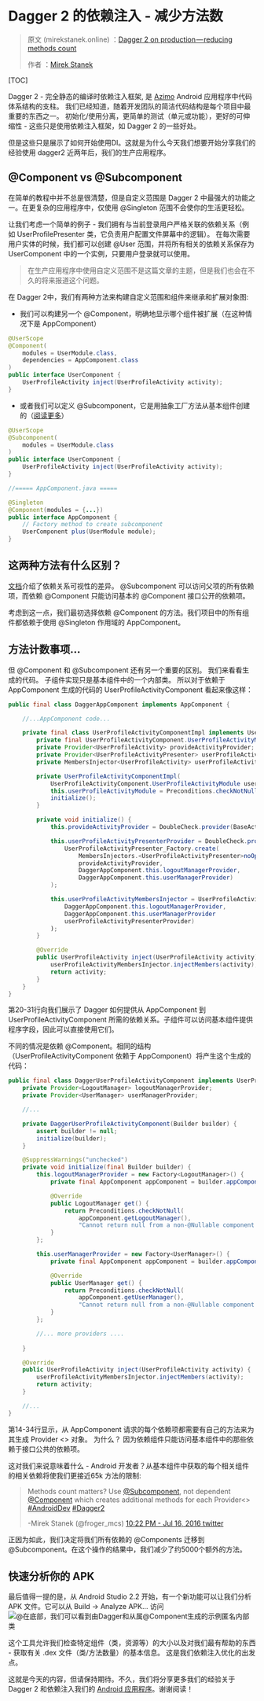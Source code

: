 # Dagger 2 的依赖注入 - 减少方法数

> 原文 (mirekstanek.online) ：[Dagger 2 on production — reducing methods count](https://mirekstanek.online/dagger-2-on-production%e2%80%8a-%e2%80%8areducing-methods-count/)
>
> 作者 ：[Mirek Stanek](https://twitter.com/froger_mcs)

[TOC]

Dagger 2 - 完全静态的编译时依赖注入框架, 是 [Azimo](https://play.google.com/store/apps/details?id=com.azimo.sendmoney) Android 应用程序中代码体系结构的支柱。 我们已经知道，随着开发团队的简洁代码结构是每个项目中最重要的东西之一。 初始化/使用分离，更简单的测试（单元或功能），更好的可伸缩性 - 这些只是使用依赖注入框架，如 Dagger 2 的一些好处。

但是这些只是展示了如何开始使用DI。这就是为什么今天我们想要开始分享我们的经验使用 dagger2 近两年后，我们的生产应用程序。

## @Component vs @Subcomponent
在简单的教程中并不总是很清楚，但是自定义范围是 Dagger 2 中最强大的功能之一。在更复杂的应用程序中，仅使用 @Singleton 范围不会使你的生活更轻松。

让我们考虑一个简单的例子 - 我们拥有与当前登录用户严格关联的依赖关系（例如 UserProfilePresenter 类，它负责用户配置文件屏幕中的逻辑）。 在每次需要用户实体的时候，我们都可以创建 @User 范围，并将所有相关的依赖关系保存为 UserComponent 中的一个实例，只要用户登录就可以使用。

> 在生产应用程序中使用自定义范围不是这篇文章的主题，但是我们也会在不久的将来报道这个问题。

在 Dagger 2中，我们有两种方法来构建自定义范围和组件来继承和扩展对象图:

- 我们可以构建另一个 @Component，明确地显示哪个组件被扩展（在这种情况下是 AppComponent）
```java
@UserScope
@Component(
    modules = UserModule.class,
    dependencies = AppComponent.class
)
public interface UserComponent {
    UserProfileActivity inject(UserProfileActivity activity);
}
```
- 或者我们可以定义 @Subcomponent，它是用抽象工厂方法从基本组件创建的（[阅读更多](http://google.github.io/dagger/api/latest/dagger/Component.html#subcomponents)）
```java
@UserScope
@Subcomponent(
    modules = UserModule.class
)
public interface UserComponent {
    UserProfileActivity inject(UserProfileActivity activity);
}

//===== AppComponent.java =====

@Singleton
@Component(modules = {...})
public interface AppComponent {
    // Factory method to create subcomponent
    UserComponent plus(UserModule module);
}
```

## 这两种方法有什么区别？
[文档](http://google.github.io/dagger/api/latest/dagger/Component.html#component-dependencies)介绍了依赖关系可视性的差异。 @Subcomponent 可以访问父项的所有依赖项，而依赖 @Component 只能访问基本的 @Component 接口公开的依赖项。

考虑到这一点，我们最初选择依赖 @Component 的方法。我们项目中的所有组件都依赖于使用 @Singleton 作用域的 AppComponent。

## 方法计数事项...
但 @Component 和 @Subcomponent 还有另一个重要的区别。 我们来看看生成的代码。 子组件实现只是基本组件中的一个内部类。
所以对于依赖于 AppComponent 生成的代码的 UserProfileActivityComponent 看起来像这样：
```java
public final class DaggerAppComponent implements AppComponent {

    //...AppComponent code...

    private final class UserProfileActivityComponentImpl implements UserProfileActivityComponent {
        private final UserProfileActivityComponent.UserProfileActivityModule userProfileActivityModule;
        private Provider<UserProfileActivity> provideActivityProvider;
        private Provider<UserProfileActivityPresenter> userProfileActivityPresenterProvider;
        private MembersInjector<UserProfileActivity> userProfileActivityMembersInjector;

        private UserProfileActivityComponentImpl(
            UserProfileActivityComponent.UserProfileActivityModule userProfileActivityModule) {
            this.userProfileActivityModule = Preconditions.checkNotNull(userProfileActivityModule);
            initialize();
        }

        private void initialize() {
            this.provideActivityProvider = DoubleCheck.provider(BaseActivityModule_ProvideActivityFactory.create(userProfileActivityModule));

            this.userProfileActivityPresenterProvider = DoubleCheck.provider(
                UserProfileActivityPresenter_Factory.create(
                    MembersInjectors.<UserProfileActivityPresenter>noOp(),
                    provideActivityProvider,
                    DaggerAppComponent.this.logoutManagerProvider,
                    DaggerAppComponent.this.userManagerProvider)
            );

            this.userProfileActivityMembersInjector = UserProfileActivity_MembersInjector.create(
                DaggerAppComponent.this.logoutManagerProvider,
                DaggerAppComponent.this.userManagerProvider
                userProfileActivityPresenterProvider)
            );
        }

        @Override
        public UserProfileActivity inject(UserProfileActivity activity) {
            userProfileActivityMembersInjector.injectMembers(activity);
            return activity;
        }
    }
}
```
第20-31行向我们展示了 Dagger 如何提供从 AppComponent 到 UserProfileActivityComponent 所需的依赖关系。子组件可以访问基本组件提供程序字段，因此可以直接使用它们。

不同的情况是依赖 @Component。相同的结构（UserProfileActivityComponent 依赖于 AppComponent）将产生这个生成的代码：

```java
public final class DaggerUserProfileActivityComponent implements UserProfileActivityComponent {
    private Provider<LogoutManager> logoutManagerProvider;
    private Provider<UserManager> userManagerProvider;

    //...

    private DaggerUserProfileActivityComponent(Builder builder) {
        assert builder != null;
        initialize(builder);
    }

    @SuppressWarnings("unchecked")
    private void initialize(final Builder builder) {
        this.logoutManagerProvider = new Factory<LogoutManager>() {
            private final AppComponent appComponent = builder.appComponent;

            @Override
            public LogoutManager get() {
                return Preconditions.checkNotNull(
                    appComponent.getLogoutManager(),
                    "Cannot return null from a non-@Nullable component method");
            }
        };

        this.userManagerProvider = new Factory<UserManager>() {
            private final AppComponent appComponent = builder.appComponent;

            @Override
            public UserManager get() {
                return Preconditions.checkNotNull(
                    appComponent.getUserManager(),
                    "Cannot return null from a non-@Nullable component method");
            }
        };

        //... more providers ....
        
    }

    @Override
    public UserProfileActivity inject(UserProfileActivity activity) {
        userProfileActivityMembersInjector.injectMembers(activity);
        return activity;
    }

    //...
}
```
第14-34行显示，从 AppComponent 请求的每个依赖项都需要有自己的方法来为其生成 Provider <> 对象。 为什么？ 因为依赖组件只能访问基本组件中的那些依赖于接口公共的依赖项。

这对我们来说意味着什么 - Android 开发者？从基本组件中获取的每个相关组件的相关依赖将使我们更接近65k 方法的限制:

> Methods count matters? Use [@Subcomponent](https://twitter.com/subcomponent), not dependent [@Component](https://twitter.com/component) which creates additional methods for each Provider<> [#AndroidDev](https://twitter.com/hashtag/AndroidDev?src=hash) [#Dagger2](https://twitter.com/hashtag/Dagger2?src=hash)
>
> -Mirek Stanek (@froger_mcs)  [10:22 PM - Jul 16, 2016 twitter](https://twitter.com/froger_mcs/status/754320419759460352?ref_src=twsrc%5Etfw&ref_url=https%3A%2F%2Fmedium.com%2Fmedia%2F9724270dc1c60a777f4d3fcbcd0f0d1e%3FpostId%3D5a13ff671e30)

正因为如此，我们决定将我们所有依赖的 @Components 迁移到 @Subcomponent。在这个操作的结果中，我们减少了约5000个额外的方法。

## 快速分析你的 APK
最后值得一提的是，从 Android Studio 2.2 开始，有一个新功能可以让我们分析 APK 文件。它可以从 Build -> Analyze APK... 访问
![@在底部，我们可以看到由Dagger和从属@Component生成的示例匿名内部类](https://cdn-images-1.medium.com/max/800/1*LX37WOAZPGsx9W73P879zg.png)

这个工具允许我们检查特定组件（类，资源等）的大小以及对我们最有帮助的东西 - 获取有关 .dex 文件（类/方法数量）的基本信息。 这是我们依赖注入优化的出发点。

这就是今天的内容，但请保持期待。不久，我们将分享更多我们的经验关于 Dagger 2 和依赖注入我们的 [Android 应用程序](https://play.google.com/store/apps/details?id=com.azimo.sendmoney)。谢谢阅读！



